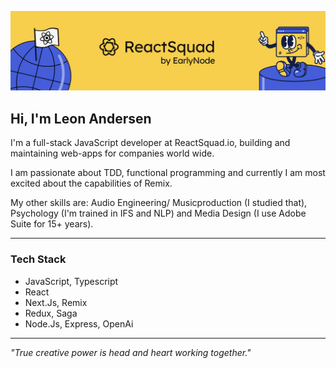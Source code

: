 [![Visit ReactSquad.io!](https://github.com/leonAndersen/leonAndersen/blob/8666df1aded715d8f963964390beaf601f8e219d/reactsquadbanner2.jpg)](https://reactsquad.io/)

## Hi, I'm Leon Andersen

I'm a full-stack JavaScript developer at ReactSquad.io, building and maintaining web-apps for companies world wide.

I am passionate about TDD, functional programming and currently I am most excited about the capabilities of Remix.

My other skills are: Audio Engineering/ Musicproduction (I studied that), Psychology (I'm trained in IFS and NLP) and Media Design (I use Adobe Suite for 15+ years).

---
### Tech Stack
- JavaScript, Typescript
- React
- Next.Js, Remix
- Redux, Saga
- Node.Js, Express, OpenAi
---

_"True creative power is head and heart working together."_
